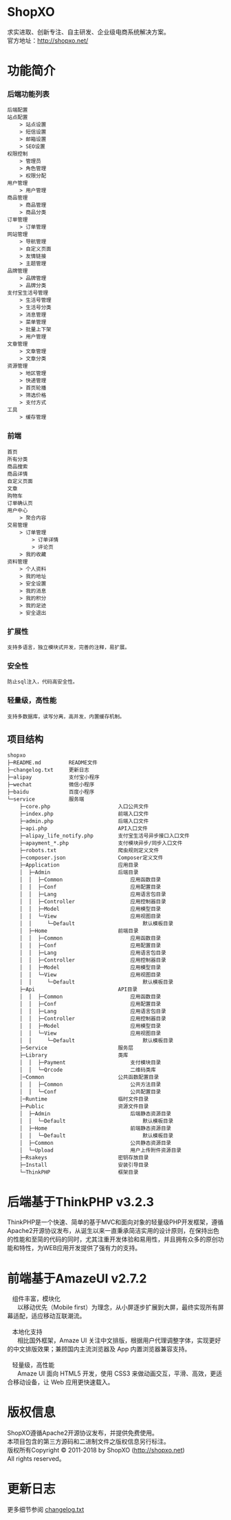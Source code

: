 # ShopXO
求实进取、创新专注、自主研发、企业级电商系统解决方案。
<br />官方地址：http://shopxo.net/

# 功能简介
### 后端功能列表
```
后端配置
站点配置
    > 站点设置
    > 短信设置
    > 邮箱设置
    > SEO设置
权限控制
    > 管理员
    > 角色管理
    > 权限分配
用户管理
    > 用户管理
商品管理
    > 商品管理
    > 商品分类
订单管理
    > 订单管理
网站管理
    > 导航管理
    > 自定义页面
    > 友情链接
    > 主题管理
品牌管理
    > 品牌管理
    > 品牌分类
支付宝生活号管理
    > 生活号管理
    > 生活号分类
    > 消息管理
    > 菜单管理
    > 批量上下架
    > 用户管理
文章管理
    > 文章管理
    > 文章分类
资源管理
    > 地区管理
    > 快递管理
    > 首页轮播
    > 筛选价格
    > 支付方式
工具
    > 缓存管理
```

### 前端
```
首页
所有分类
商品搜索
商品详情
自定义页面
文章
购物车
订单确认页
用户中心
    > 聚合内容
交易管理
    > 订单管理
        > 订单详情
        > 评论页
    > 我的收藏
资料管理
    > 个人资料
    > 我的地址
    > 安全设置
    > 我的消息
    > 我的积分
    > 我的足迹
    > 安全退出
```

### 扩展性
```
支持多语言，独立模块式开发，完善的注释，易扩展。
```

### 安全性
```
防止sql注入，代码高安全性。
```

### 轻量级，高性能
```
支持多数据库，读写分离，高并发，内置缓存机制。
```

## 项目结构
```
shopxo
├─README.md         README文件
├─changelog.txt     更新日志
├─alipay            支付宝小程序
├─wechat            微信小程序
├─baidu             百度小程序
└─service           服务端
    ├─core.php                      入口公共文件
    ├─index.php                     前端入口文件
    ├─admin.php                     后端入口文件
    ├─api.php                       API入口文件
    ├─alipay_life_notify.php        支付宝生活号异步接口入口文件
    ├─apayment_*.php                支付模块异步/同步入口文件
    ├─robots.txt                    爬虫规则定义文件
    ├─composer.json                 Composer定义文件
    ├─Application                   应用目录
    │  ├─Admin                      后端目录
    │  │  ├─Common                      应用函数目录
    │  │  ├─Conf                        应用配置目录
    │  │  ├─Lang                        应用语言包目录
    │  │  ├─Controller                  应用控制器目录
    │  │  ├─Model                       应用模型目录
    │  │  └─View                        应用视图目录
    │  │     └─Default                      默认模板目录
    │  ├─Home                       前端目录
    │  │  ├─Common                      应用函数目录
    │  │  ├─Conf                        应用配置目录
    │  │  ├─Lang                        应用语言包目录
    │  │  ├─Controller                  应用控制器目录
    │  │  ├─Model                       应用模型目录
    │  │  └─View                        应用视图目录
    │  │     └─Default                      默认模板目录
    ├─Api                           API目录
    │  │  ├─Common                      应用函数目录
    │  │  ├─Conf                        应用配置目录
    │  │  ├─Lang                        应用语言包目录
    │  │  ├─Controller                  应用控制器目录
    │  │  ├─Model                       应用模型目录
    │  │  └─View                        应用视图目录
    │  │     └─Default                      默认模板目录
    ├─Service                       服务层
    ├─Library                       类库
    │  │  ├─Payment                     支付模块目录
    │  │  └─Qrcode                      二维码类库
    │─Common                        公共函数配置目录
    │  │  ├─Common                      公共方法目录
    │  │  └─Conf                        公共配置目录
    │─Runtime                       临时文件目录
    ├─Public                        资源文件目录
    │  ├─Admin                          后端静态资源目录
    │  │  └─Default                         默认模板目录
    │  ├─Home                           前端静态资源目录
    │  │  └─Default                         默认模板目录
    │  ├─Common                         公共静态资源目录
    │  └─Upload                         用户上传附件资源目录
    ├─Rsakeys                       密钥存放目录
    ├─Install                       安装引导目录
    └─ThinkPHP                      框架目录
```

# 后端基于ThinkPHP v3.2.3
ThinkPHP是一个快速、简单的基于MVC和面向对象的轻量级PHP开发框架，遵循Apache2开源协议发布，从诞生以来一直秉承简洁实用的设计原则，在保持出色的性能和至简的代码的同时，尤其注重开发体验和易用性，并且拥有众多的原创功能和特性，为WEB应用开发提供了强有力的支持。

# 前端基于AmazeUI v2.7.2
&nbsp;&nbsp;&nbsp;组件丰富，模块化<br />
&nbsp;&nbsp;&nbsp;&nbsp;&nbsp;&nbsp;以移动优先（Mobile first）为理念，从小屏逐步扩展到大屏，最终实现所有屏幕适配，适应移动互联潮流。
<br /><br />
&nbsp;&nbsp;&nbsp;本地化支持<br />
&nbsp;&nbsp;&nbsp;&nbsp;&nbsp;&nbsp;相比国外框架，Amaze UI 关注中文排版，根据用户代理调整字体，实现更好的中文排版效果；兼顾国内主流浏览器及 App 内置浏览器兼容支持。
<br /><br />
&nbsp;&nbsp;&nbsp;轻量级，高性能<br />
&nbsp;&nbsp;&nbsp;&nbsp;&nbsp;&nbsp;Amaze UI 面向 HTML5 开发，使用 CSS3 来做动画交互，平滑、高效，更适合移动设备，让 Web 应用更快速载入。

# 版权信息
ShopXO遵循Apache2开源协议发布，并提供免费使用。<br />
本项目包含的第三方源码和二进制文件之版权信息另行标注。<br />
版权所有Copyright © 2011-2018 by ShopXO (http://shopxo.net)<br />
All rights reserved。<br />

# 更新日志
更多细节参阅 <a href="changelog.txt">changelog.txt</a>